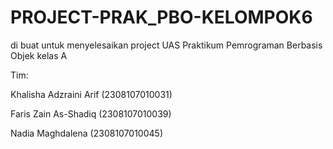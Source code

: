 # PROJECT-PRAK_PBO-KELOMPOK6
di buat untuk menyelesaikan project UAS Praktikum Pemrograman Berbasis Objek kelas A

Tim:

Khalisha Adzraini Arif (2308107010031)

Faris Zain As-Shadiq (2308107010039)  

Nadia Maghdalena (2308107010045)

